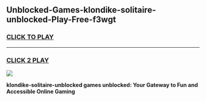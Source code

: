 
## Unblocked-Games-klondike-solitaire-unblocked-Play-Free-f3wgt
<h3>
<a href="https://premium76.site?title=klondike-solitaire-unblocked&ref=21A">CLICK TO PLAY</a></h3>
<hr>

<h3>
<a href="https://premium76.site?title=klondike-solitaire-unblocked&ref=21A">CLICK 2 PLAY</a>
  
</h3>

<a href="https://premium76.site?title=klondike-solitaire-unblocked&ref=21A"><img src="https://clearcache.store/games.png"></a>


**klondike-solitaire-unblocked games unblocked: Your Gateway to Fun and Accessible Online Gaming**
